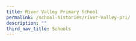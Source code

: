 ```yaml
---
title: River Valley Primary School
permalink: /school-histories/river-valley-pri/
description: ""
third_nav_title: Schools
---
```


